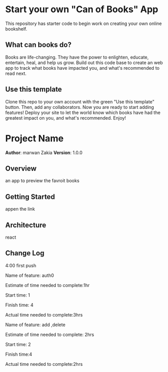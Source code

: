 # Start your own "Can of Books" App

This repository has starter code to begin work on creating your own online bookshelf.

## What can books do?

Books are life-changing. They have the power to enlighten, educate, entertain, heal, and help us grow. Build out this code base to create an web app to track what books have impacted you, and what's recommended to read next.

## Use this template

Clone this repo to your own account with the green "Use this template" button. Then, add any collaborators. Now you are ready to start adding features! Deploy your site to let the world know which books have had the greatest impact on you, and what's recommended. Enjoy!



# Project Name

**Author**: marwan Zakia
**Version**: 1.0.0 

## Overview
<!-- Provide a high level overview of what this application is and why you are building it, beyond the fact that it's an assignment for this class. (i.e. What's your problem domain?) -->
an app to preview the favroit books

## Getting Started
<!-- What are the steps that a user must take in order to build this app on their own machine and get it running? -->
appen the link 

## Architecture
<!-- Provide a detailed description of the application design. What technologies (languages, libraries, etc) you're using, and any other relevant design information. -->
react

## Change Log
<!-- Use this area to document the iterative changes made to your application as each feature is successfully implemented. Use time stamps. Here's an example:

01-01-2001 4:59pm - Application now has a fully-functional express server, with a GET route for the location resource. -->
4:00
first push 

Name of feature: auth0 

Estimate of time needed to complete:1hr

Start time: 1

Finish time: 4

Actual time needed to complete:3hrs



Name of feature: add ,delete

Estimate of time needed to complete: 2hrs

Start time: 2

Finish time:4

Actual time needed to complete:2hrs